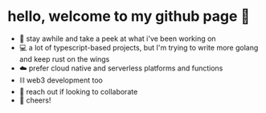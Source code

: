 # hello, welcome to my github page 🌊
- 🌴 stay awhile and take a peek at what i've been working on
- 💻 a lot of typescript-based projects, but I'm trying to write more golang and keep rust on the wings
- ☁️ prefer cloud native and serverless platforms and functions
- ⛓️ web3 development too
- 🤝 reach out if looking to collaborate
- 🍻 cheers!
